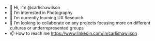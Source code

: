 - 👋 Hi, I’m @carlishawilson
- 👀 I’m interested in Photography
- 🌱 I’m currently learning UX Research
- 💞️ I’m looking to collaborate on any projects focusing more on different cultures or underrepresented groups
- 📫 How to reach me https://www.linkedin.com/in/carlishawilson

<!---
carlishawilson/carlishawilson is a ✨ special ✨ repository because its `README.md` (this file) appears on your GitHub profile.
You can click the Preview link to take a look at your changes.
--->
